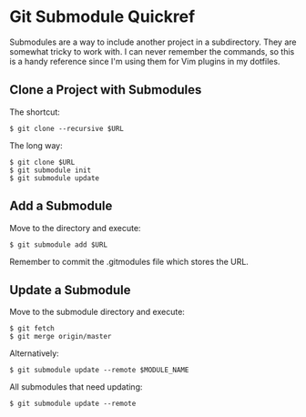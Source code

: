 # Git Submodule Quickref #

Submodules are a way to include another project in a subdirectory.  They are
somewhat tricky to work with.  I can never remember the commands, so this is
a handy reference since I'm using them for Vim plugins in my dotfiles.

## Clone a Project with Submodules ##
The shortcut:

    $ git clone --recursive $URL

The long way:

    $ git clone $URL
    $ git submodule init
    $ git submodule update

## Add a Submodule ##
Move to the directory and execute:

``$ git submodule add $URL``

Remember to commit the .gitmodules file which stores the URL.

## Update a Submodule ##
Move to the submodule directory and execute:

    $ git fetch
    $ git merge origin/master

Alternatively:

    $ git submodule update --remote $MODULE_NAME

All submodules that need updating:

    $ git submodule update --remote
